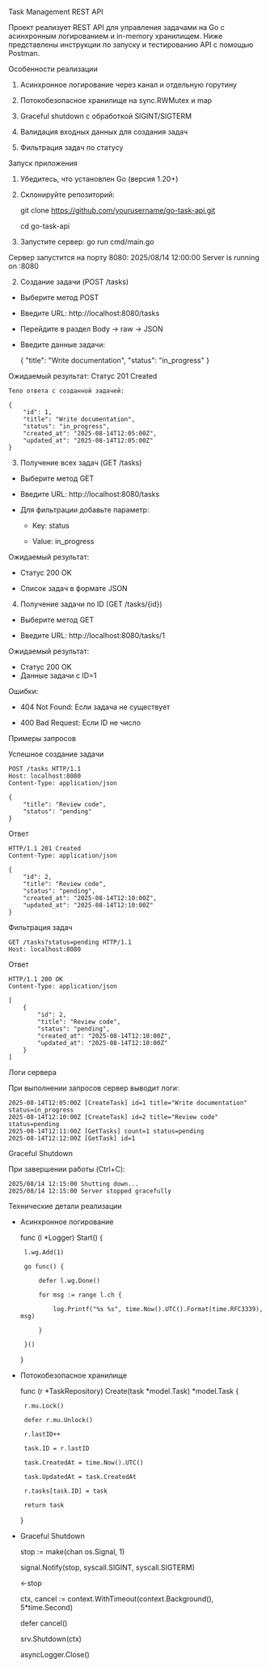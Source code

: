 Task Management REST API

Проект реализует REST API для управления задачами на Go с асинхронным логированием и in-memory хранилищем. Ниже представлены инструкции по запуску и тестированию API с помощью Postman.

Особенности реализации

1. Асинхронное логирование через канал и отдельную горутину

2. Потокобезопасное хранилище на sync.RWMutex и map

3. Graceful shutdown с обработкой SIGINT/SIGTERM

4. Валидация входных данных для создания задач

5. Фильтрация задач по статусу

Запуск приложения

1. Убедитесь, что установлен Go (версия 1.20+)

2. Склонируйте репозиторий:

    git clone https://github.com/yourusername/go-task-api.git

    cd go-task-api

3. Запустите сервер:
    go run cmd/main.go

Сервер запустится на порту 8080:
    2025/08/14 12:00:00 Server is running on :8080

2. Создание задачи (POST /tasks)

 - Выберите метод POST

 - Введите URL: http://localhost:8080/tasks

 - Перейдите в раздел Body → raw → JSON

 - Введите данные задачи:

    {
        "title": "Write documentation",
        "status": "in_progress"
    }

Ожидаемый результат:
    Статус 201 Created

    Тело ответа с созданной задачей:

    {
        "id": 1,
        "title": "Write documentation",
        "status": "in_progress",
        "created_at": "2025-08-14T12:05:00Z",
        "updated_at": "2025-08-14T12:05:00Z"
    }

3. Получение всех задач (GET /tasks)
 - Выберите метод GET

 - Введите URL: http://localhost:8080/tasks

 - Для фильтрации добавьте параметр:

    - Key: status

    - Value: in_progress

Ожидаемый результат:

 - Статус 200 OK

 - Список задач в формате JSON

4. Получение задачи по ID (GET /tasks/{id})

 - Выберите метод GET

 - Введите URL: http://localhost:8080/tasks/1

Ожидаемый результат:
 - Статус 200 OK
 - Данные задачи с ID=1

Ошибки:

 - 404 Not Found: Если задача не существует

 - 400 Bad Request: Если ID не число

Примеры запросов

Успешное создание задачи

    POST /tasks HTTP/1.1
    Host: localhost:8080
    Content-Type: application/json

    {
        "title": "Review code",
        "status": "pending"
    }

Ответ

    HTTP/1.1 201 Created
    Content-Type: application/json

    {
        "id": 2,
        "title": "Review code",
        "status": "pending",
        "created_at": "2025-08-14T12:10:00Z",
        "updated_at": "2025-08-14T12:10:00Z"
    }

Фильтрация задач

    GET /tasks?status=pending HTTP/1.1
    Host: localhost:8080

Ответ

    HTTP/1.1 200 OK
    Content-Type: application/json

    [
        {
            "id": 2,
            "title": "Review code",
            "status": "pending",
            "created_at": "2025-08-14T12:10:00Z",
            "updated_at": "2025-08-14T12:10:00Z"
        }
    ]

Логи сервера

При выполнении запросов сервер выводит логи:

    2025-08-14T12:05:00Z [CreateTask] id=1 title="Write documentation" status=in_progress
    2025-08-14T12:10:00Z [CreateTask] id=2 title="Review code" status=pending
    2025-08-14T12:11:00Z [GetTasks] count=1 status=pending
    2025-08-14T12:12:00Z [GetTask] id=1

Graceful Shutdown

При завершении работы (Ctrl+C):

    2025/08/14 12:15:00 Shutting down...
    2025/08/14 12:15:00 Server stopped gracefully

Технические детали реализации

 - Асинхронное логирование

    func (l *Logger) Start() {

        l.wg.Add(1)

        go func() {

            defer l.wg.Done()

            for msg := range l.ch {

                log.Printf("%s %s", time.Now().UTC().Format(time.RFC3339), msg)

            }

        }()

    }

 - Потокобезопасное хранилище

    func (r *TaskRepository) Create(task *model.Task) *model.Task {

        r.mu.Lock()

        defer r.mu.Unlock()

        r.lastID++

        task.ID = r.lastID

        task.CreatedAt = time.Now().UTC()

        task.UpdatedAt = task.CreatedAt

        r.tasks[task.ID] = task

        return task

    }

 - Graceful Shutdown

    stop := make(chan os.Signal, 1)

    signal.Notify(stop, syscall.SIGINT, syscall.SIGTERM)

    <-stop

    ctx, cancel := context.WithTimeout(context.Background(), 5*time.Second)

    defer cancel()
    
    srv.Shutdown(ctx)

    asyncLogger.Close()